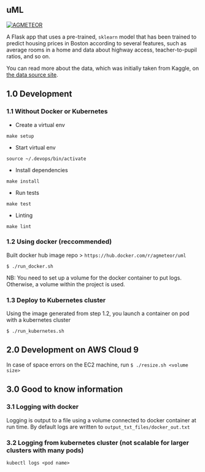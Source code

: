 ## uML
[![AGMETEOR](https://circleci.com/gh/AGMETEOR/uML.svg?style=svg)](https://app.circleci.com/pipelines/github/AGMETEOR/uML)

A Flask app that uses a pre-trained, `sklearn` model that has been trained to predict housing prices in Boston according to several features, such as average rooms in a home and data about highway access, teacher-to-pupil ratios, and so on.

You can read more about the data, which was initially taken from Kaggle, on [the data source site](https://www.kaggle.com/c/boston-housing).

## 1.0 Development

### 1.1 Without Docker or Kubernetes
- Create a virtual env

```make setup```

- Start virtual env

```source ~/.devops/bin/activate```

- Install dependencies

```make install```

- Run tests

```make test```

- Linting

```make lint```

### 1.2 Using docker (reccommended)

Built docker hub image repo > `https://hub.docker.com/r/agmeteor/uml`

```$ ./run_docker.sh```

NB: You need to set up a volume for the docker container to put logs. Otherwise, a volume within the project is used.

### 1.3 Deploy to Kubernetes cluster

Using the image generated from step 1.2, you launch a container on pod with a kubernetes cluster

```$ ./run_kubernetes.sh```

## 2.0 Development on AWS Cloud 9

In case of space errors on the EC2 machine, run ```$ ./resize.sh <volume size>```

## 3.0 Good to know information

### 3.1 Logging with docker

Logging is output to a file using a volume connected to docker container at run time. By default logs are written to `output_txt_files/docker_out.txt`

### 3.2 Logging from kubernetes cluster (not scalable for larger clusters with many pods)

```kubectl logs <pod name>```